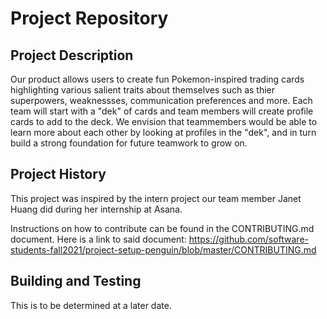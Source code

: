 # Project Repository

## Project Description

Our product allows users to create fun Pokemon-inspired trading cards highlighting various salient traits about themselves such as thier superpowers, weaknessses, communication preferences and more. Each team will start with a "dek" of cards and team members will create profile cards to add to the deck. We envision that teammembers would be able to learn more about each other by looking at profiles in the "dek", and in turn build a strong foundation for future teamwork to grow on.

## Project History

This project was inspired by the intern project our team member Janet Huang did during her internship at Asana.

Instructions on how to contribute can be found in the CONTRIBUTING.md document. Here is a link to said document: https://github.com/software-students-fall2021/project-setup-penguin/blob/master/CONTRIBUTING.md

## Building and Testing

This is to be determined at a later date.
